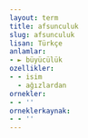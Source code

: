 ```yaml
---
layout: term
title: afsunculuk
slug: afsunculuk
lisan: Türkçe
anlamlar:
- ► büyücülük
ozellikler:
- - isim
  - ağızlardan
ornekler:
- - ''
orneklerkaynak:
- - ''
---
```

